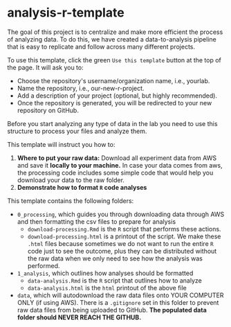 # analysis-r-template

The goal of this project is to centralize and make more efficient the process of analyzing data. To do this, we have created a data-to-analysis pipeline that is easy to replicate and follow across many different projects.

To use this template, click the green `Use this template` button at the top of the page. It will ask you to:

- Choose the repository's username/organization name, i.e., yourlab.
- Name the repository, i.e., our-new-r-project.
- Add a description of your project (optional, but highly recommended).
- Once the repository is generated, you will be redirected to your new repository on GitHub.

Before you start analyzing any type of data in the lab you need to use this structure to process your files and analyze them.

This template will instruct you how to:

1. **Where to put your raw data:** Download all experiment data from AWS and save it **locally to your machine.**  In case your data comes from aws, the processing code includes some simple code that would help you download your data to the raw folder.
2. **Demonstrate how to format `R` code analyses**

This template contains the following folders:

- `0_processing`, which guides you through downloading data through AWS and then formatting the csv files to prepare for analysis
	- `download-processing.Rmd` is the `R` script that performs these actions.
	- `download-processing.html` is a printout of the script. We make these `.html` files because sometimes we do not want to run the entire `R` code just to see the outcome, plus they can be distributed without the raw data when we only need to see how the analysis was performed.
- `1_analysis`, which outlines how analyses should be formatted
	- `data-analysis.Rmd` is the `R` script that outlines how to analyze
	- `data-analysis.html` is the `html` printout of the above file
- `data`, which will autodownload the raw data files onto YOUR COMPUTER ONLY (if using AWS). There is a `.gitignore` set in this folder to prevent raw data files from being uploaded to GitHub. **The populated data folder should NEVER REACH THE GITHUB.**
